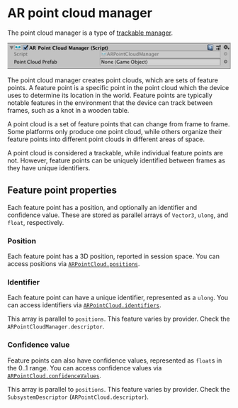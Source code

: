 # AR point cloud manager

The point cloud manager is a type of [trackable manager](trackable-managers.md).

![AR Point Cloud Manager](images/ar-point-cloud-manager.png "AR Point Cloud Manager")

The point cloud manager creates point clouds, which are sets of feature points. A feature point is a specific point in the point cloud which the device uses to determine its location in the world. Feature points are typically notable features in the environment that the device can track between frames, such as a knot in a wooden table.

A point cloud is a set of feature points that can change from frame to frame. Some platforms only produce one point cloud, while others organize their feature points into different point clouds in different areas of space.

A point cloud is considered a trackable, while individual feature points are not. However, feature points can be uniquely identified between frames as they have unique identifiers.

## Feature point properties

Each feature point has a position, and optionally an identifier and confidence value. These are stored as parallel arrays of `Vector3`, `ulong`, and `float`, respectively.

### Position

Each feature point has a 3D position, reported in session space. You can access positions via [`ARPointCloud.positions`](../api/UnityEngine.XR.ARFoundation.ARPointCloud.html##UnityEngine_XR_ARFoundation_ARPointCloudManager_positions).

### Identifier

Each feature point can have a unique identifier, represented as a `ulong`. You can access identifiers via [`ARPointCloud.identifiers`](../api/UnityEngine.XR.ARFoundation.ARPointCloud.html##UnityEngine_XR_ARFoundation_ARPointCloudManager_identifiers).

This array is parallel to `positions`. This feature varies by provider. Check the `ARPointCloudManager.descriptor`.

### Confidence value

Feature points can also have confidence values, represented as `float`s in the 0..1 range. You can access confidence values via [`ARPointCloud.confidenceValues`](../api/UnityEngine.XR.ARFoundation.ARPointCloud.html##UnityEngine_XR_ARFoundation_ARPointCloudManager_confidenceValues).

This array is parallel to `positions`. This feature varies by provider. Check the `SubsystemDescriptor` (`ARPointCloud.descriptor`).
